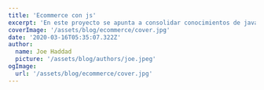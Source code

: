```yaml
---
title: 'Ecommerce con js'
excerpt: 'En este proyecto se apunta a consolidar conocimientos de javascript.'
coverImage: '/assets/blog/ecommerce/cover.jpg'
date: '2020-03-16T05:35:07.322Z'
author:
  name: Joe Haddad
  picture: '/assets/blog/authors/joe.jpeg'
ogImage:
  url: '/assets/blog/ecommerce/cover.jpg'
---
```

